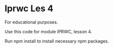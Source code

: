 # Iprwc Les 4

For educational purposes. 

Use this code for module IPRWC, lesson 4.

Run npm install to install necessary npm packages. 